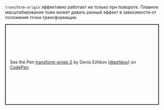 `transform-origin` эффективно работает не только при повороте. Плавное масштабирование тоже может давать разный эффект в зависимости от положения точки трансформации.

<p class="codepen" data-height="265" data-theme-id="light" data-default-tab="css,result" data-user="ezhkov" data-slug-hash="jOVzbgg" style="height: 265px; box-sizing: border-box; display: flex; align-items: center; justify-content: center; border: 2px solid; margin: 1em 0; padding: 1em;" data-pen-title="transform-origin 2">
  <span>See the Pen <a href="https://codepen.io/ezhkov/pen/jOVzbgg">
  transform-origin 2</a> by Denis Ezhkov (<a href="https://codepen.io/ezhkov">@ezhkov</a>)
  on <a href="https://codepen.io">CodePen</a>.</span>
</p>
<script async src="https://cpwebassets.codepen.io/assets/embed/ei.js"></script>
